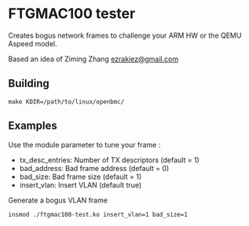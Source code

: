 # FTGMAC100 tester

Creates bogus network frames to challenge your ARM HW or the QEMU Aspeed model.

Based an idea of Ziming Zhang <ezrakiez@gmail.com>

## Building

```make KDIR=/path/to/linux/openbmc/```

## Examples

Use the module parameter to tune your frame :

 * tx_desc_entries: Number of TX descriptors (default = 1)
 * bad_address: Bad frame address (default = 0)
 * bad_size: Bad frame size (default = 1) 
 * insert_vlan: Insert VLAN (default true)

Generate a bogus VLAN frame 

```insmod ./ftgmac100-test.ko insert_vlan=1 bad_size=1```
